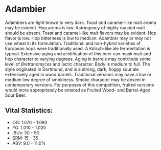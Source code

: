 # Adambier

Adambiers are light brown to very dark. Toast and caramel-like malt aroma may be evident. Hop aroma is low. Astringency of highly roasted malt should be absent. Toast and caramel-like malt flavors may be evident. Hop flavor is low. Hop bitterness is low to medium. Adambier may or may not use wheat in its formulation. Traditional and non-hybrid varieties of European hops were traditionally used. A Kölsch-like ale fermentation is typical. Extensive aging and acidification of this beer can mask malt and hop character to varying degrees. Aging in barrels may contribute some level of _Brettanomyces_ and lactic character. Body is medium to full. The style originated in Dortmund, and is a strong, dark, hoppy sour ale extensively aged in wood barrels. Traditional versions may have a low or medium low degree of smokiness. Smoke character may be absent in contemporary versions. For purposes of this competition, fruited versions would more appropriately be entered as Fruited Wood- and Barrel-Aged Sour Beer.

## Vital Statistics:

- OG: 1.070 - 1.090
- FG: 1.010 - 1.020
- IBUs: 30 - 50
- SRM: 15 - 35
- ABV: 9.0 - 11.0%